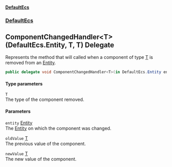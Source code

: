 #### [DefaultEcs](./index.md 'index')
### [DefaultEcs](./DefaultEcs.md 'DefaultEcs')
## ComponentChangedHandler&lt;T&gt;(DefaultEcs.Entity, T, T) Delegate
Represents the method that will called when a component of type [T](#DefaultEcs-ComponentChangedHandler-T-(DefaultEcs-Entity_T_T)-T 'DefaultEcs.ComponentChangedHandler&lt;T&gt;(DefaultEcs.Entity, T, T).T') is removed from an [Entity](./DefaultEcs-Entity.md 'DefaultEcs.Entity').  
```csharp
public delegate void ComponentChangedHandler<T>(in DefaultEcs.Entity entity, in T oldValue, in T newValue);
```
#### Type parameters
<a name='DefaultEcs-ComponentChangedHandler-T-(DefaultEcs-Entity_T_T)-T'></a>
`T`  
The type of the component removed.  
  
#### Parameters
<a name='DefaultEcs-ComponentChangedHandler-T-(DefaultEcs-Entity_T_T)-entity'></a>
`entity` [Entity](./DefaultEcs-Entity.md 'DefaultEcs.Entity')  
The [Entity](./DefaultEcs-Entity.md 'DefaultEcs.Entity') on which the component was changed.  
  
<a name='DefaultEcs-ComponentChangedHandler-T-(DefaultEcs-Entity_T_T)-oldValue'></a>
`oldValue` [T](#DefaultEcs-ComponentChangedHandler-T-(DefaultEcs-Entity_T_T)-T 'DefaultEcs.ComponentChangedHandler&lt;T&gt;(DefaultEcs.Entity, T, T).T')  
The previous value of the component.  
  
<a name='DefaultEcs-ComponentChangedHandler-T-(DefaultEcs-Entity_T_T)-newValue'></a>
`newValue` [T](#DefaultEcs-ComponentChangedHandler-T-(DefaultEcs-Entity_T_T)-T 'DefaultEcs.ComponentChangedHandler&lt;T&gt;(DefaultEcs.Entity, T, T).T')  
The new value of the component.  
  
